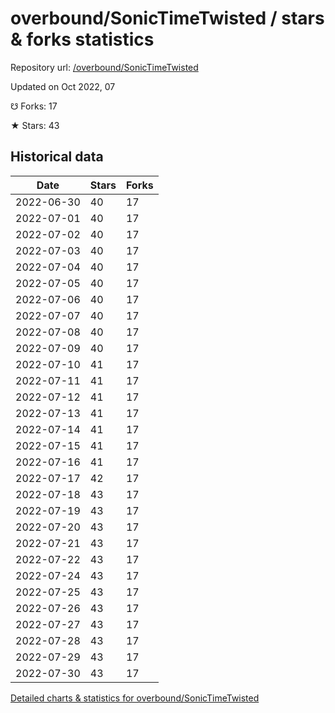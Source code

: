 # overbound/SonicTimeTwisted / stars & forks statistics

Repository url: [/overbound/SonicTimeTwisted](https://github.com/overbound/SonicTimeTwisted)

Updated on Oct 2022, 07

☋ Forks: 17

★ Stars: 43

## Historical data
| Date | Stars | Forks |
|------|-------|-------|
| 2022-06-30 | 40 | 17 | 
| 2022-07-01 | 40 | 17 | 
| 2022-07-02 | 40 | 17 | 
| 2022-07-03 | 40 | 17 | 
| 2022-07-04 | 40 | 17 | 
| 2022-07-05 | 40 | 17 | 
| 2022-07-06 | 40 | 17 | 
| 2022-07-07 | 40 | 17 | 
| 2022-07-08 | 40 | 17 | 
| 2022-07-09 | 40 | 17 | 
| 2022-07-10 | 41 | 17 | 
| 2022-07-11 | 41 | 17 | 
| 2022-07-12 | 41 | 17 | 
| 2022-07-13 | 41 | 17 | 
| 2022-07-14 | 41 | 17 | 
| 2022-07-15 | 41 | 17 | 
| 2022-07-16 | 41 | 17 | 
| 2022-07-17 | 42 | 17 | 
| 2022-07-18 | 43 | 17 | 
| 2022-07-19 | 43 | 17 | 
| 2022-07-20 | 43 | 17 | 
| 2022-07-21 | 43 | 17 | 
| 2022-07-22 | 43 | 17 | 
| 2022-07-24 | 43 | 17 | 
| 2022-07-25 | 43 | 17 | 
| 2022-07-26 | 43 | 17 | 
| 2022-07-27 | 43 | 17 | 
| 2022-07-28 | 43 | 17 | 
| 2022-07-29 | 43 | 17 | 
| 2022-07-30 | 43 | 17 | 


[Detailed charts & statistics for overbound/SonicTimeTwisted](https://reviewgithub.com/rep/overbound/SonicTimeTwisted)
